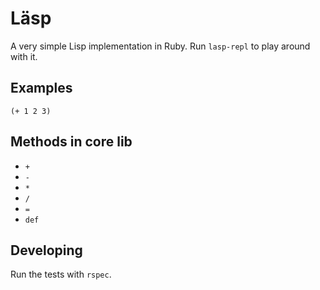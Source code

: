 # Läsp

A very simple Lisp implementation in Ruby. Run `lasp-repl` to play around with it.

## Examples

    (+ 1 2 3)

## Methods in core lib

- `+`
- `-`
- `*`
- `/`
- `=`
- `def`

## Developing

Run the tests with `rspec`.
